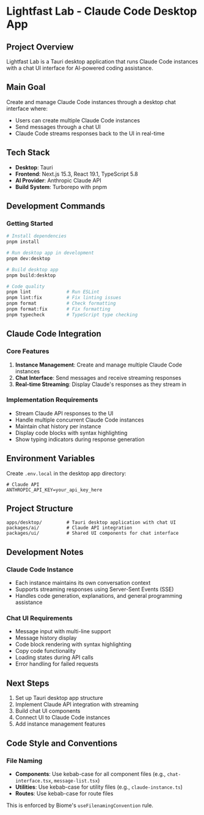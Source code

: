 # Lightfast Lab - Claude Code Desktop App

## Project Overview

Lightfast Lab is a Tauri desktop application that runs Claude Code instances with a chat UI interface for AI-powered coding assistance.

## Main Goal

Create and manage Claude Code instances through a desktop chat interface where:
- Users can create multiple Claude Code instances
- Send messages through a chat UI
- Claude Code streams responses back to the UI in real-time

## Tech Stack
- **Desktop**: Tauri
- **Frontend**: Next.js 15.3, React 19.1, TypeScript 5.8
- **AI Provider**: Anthropic Claude API
- **Build System**: Turborepo with pnpm

## Development Commands

### Getting Started
```bash
# Install dependencies
pnpm install

# Run desktop app in development
pnpm dev:desktop

# Build desktop app
pnpm build:desktop

# Code quality
pnpm lint             # Run ESLint
pnpm lint:fix         # Fix linting issues
pnpm format           # Check formatting
pnpm format:fix       # Fix formatting
pnpm typecheck        # TypeScript type checking
```

## Claude Code Integration

### Core Features
1. **Instance Management**: Create and manage multiple Claude Code instances
2. **Chat Interface**: Send messages and receive streaming responses
3. **Real-time Streaming**: Display Claude's responses as they stream in

### Implementation Requirements
- Stream Claude API responses to the UI
- Handle multiple concurrent Claude Code instances
- Maintain chat history per instance
- Display code blocks with syntax highlighting
- Show typing indicators during response generation

## Environment Variables

Create `.env.local` in the desktop app directory:

```env
# Claude API
ANTHROPIC_API_KEY=your_api_key_here
```

## Project Structure
```
apps/desktop/         # Tauri desktop application with chat UI
packages/ai/          # Claude API integration
packages/ui/          # Shared UI components for chat interface
```

## Development Notes

### Claude Code Instance
- Each instance maintains its own conversation context
- Supports streaming responses using Server-Sent Events (SSE)
- Handles code generation, explanations, and general programming assistance

### Chat UI Requirements
- Message input with multi-line support
- Message history display
- Code block rendering with syntax highlighting
- Copy code functionality
- Loading states during API calls
- Error handling for failed requests

## Next Steps

1. Set up Tauri desktop app structure
2. Implement Claude API integration with streaming
3. Build chat UI components
4. Connect UI to Claude Code instances
5. Add instance management features

## Code Style and Conventions

### File Naming
- **Components**: Use kebab-case for all component files (e.g., `chat-interface.tsx`, `message-list.tsx`)
- **Utilities**: Use kebab-case for utility files (e.g., `claude-instance.ts`)
- **Routes**: Use kebab-case for route files

This is enforced by Biome's `useFilenamingConvention` rule.
